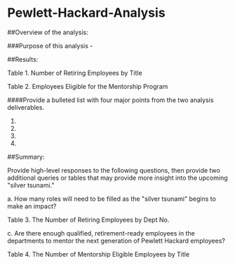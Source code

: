 # Pewlett-Hackard-Analysis

##Overview of the analysis: 

###Purpose of this analysis - 



##Results: 

Table 1. Number of Retiring Employees by Title


Table 2. Employees Eligible for the Mentorship Program




####Provide a bulleted list with four major points from the two analysis deliverables. 

1.

2.

3.

4. 


##Summary: 

Provide high-level responses to the following questions, then provide two additional queries or tables that may provide more insight into the upcoming "silver tsunami."


a. How many roles will need to be filled as the "silver tsunami" begins to make an impact?


Table 3. The Number of Retiring Employees by Dept No. 


c. Are there enough qualified, retirement-ready employees in the departments to mentor the next generation of Pewlett Hackard employees?


Table 4. The Number of Mentorship Eligible Employees by Title




